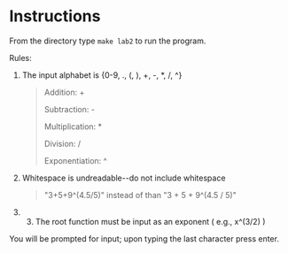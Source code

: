 # Instructions
From the directory type `make lab2` to run the program.


Rules:

1. The input alphabet is {0-9, ., (, ), +, -, *, /, ^}

	> Addition: +
	>
	> Subtraction: -
	>
	> Multiplication: *
	>
	> Division: /
	>
	> Exponentiation: ^

2. Whitespace is undreadable--do not include whitespace

	> "3+5+9^(4.5/5)" instead of than "3 + 5 + 9^(4.5 / 5)"

3. 3. The root function must be input as an exponent ( e.g., x^(3/2) )


You will be prompted for input; upon typing the last character press enter.
